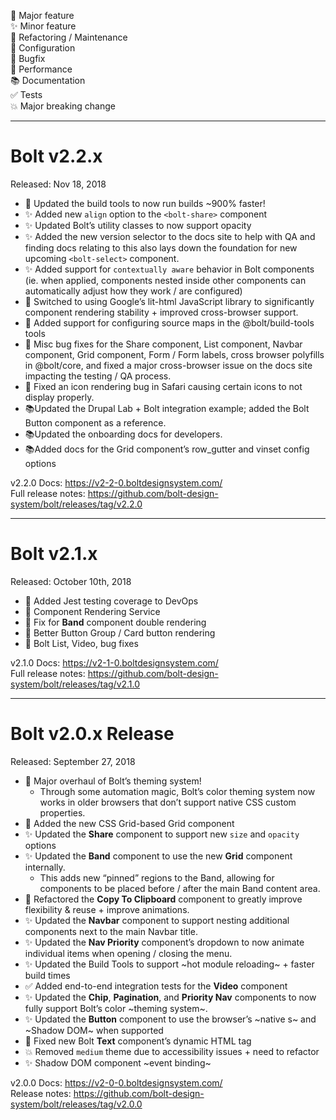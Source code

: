 🎉 Major feature <br>
✨ Minor feature <br>
🔨 Refactoring / Maintenance <br>
🔧 Configuration <br>
🐛 Bugfix <br>
🐎 Performance <br>
📚 Documentation <br>
✅ Tests <br>
💥 Major breaking change <br>

---

# Bolt v2.2.x
Released: Nov 18, 2018

* 🐎 Updated the build tools to now run builds ~900% faster!
* ✨ Added new `align` option to the `<bolt-share>` component
* ✨ Updated Bolt’s utility classes to now support opacity 
* ✨ Added the new version selector to the docs site to help with QA and finding docs relating to  this also lays down the foundation for new upcoming `<bolt-select>` component.
* ✨ Added support for `contextually aware` behavior in Bolt components (ie. when applied, components nested inside other components can automatically adjust how they work / are configured)
* 🔨 Switched to using Google’s lit-html JavaScript library to significantly component rendering stability + improved cross-browser support.
* 🔧 Added support for configuring source maps in the @bolt/build-tools tools
* 🐛 Misc bug fixes for the Share component, List component, Navbar component, Grid component, Form / Form labels, cross browser polyfills in @bolt/core, and fixed a major cross-browser issue on the docs site impacting the testing / QA process.
* 🐛 Fixed an icon rendering bug in Safari causing certain icons to not display properly.
* 📚Updated the Drupal Lab + Bolt integration example; added the Bolt Button component as a reference.
* 📚Updated the onboarding docs for developers.
* 📚Added docs for the Grid component’s row_gutter and vinset config options

v2.2.0 Docs: https://v2-2-0.boltdesignsystem.com/ <br>
Full release notes: https://github.com/bolt-design-system/bolt/releases/tag/v2.2.0 

---

# Bolt v2.1.x
Released: October 10th, 2018

* 🎉 Added Jest testing coverage to DevOps
* 🎉 Component Rendering Service
* 🐛 Fix for **Band** component double rendering
* 🐛 Better Button Group / Card button rendering
* 🐛 Bolt List, Video, bug fixes

v2.1.0 Docs: https://v2-1-0.boltdesignsystem.com/ <br>
Full release notes: https://github.com/bolt-design-system/bolt/releases/tag/v2.1.0 

---

# Bolt v2.0.x Release
Released: September 27, 2018

* 🎉 Major overhaul of Bolt’s theming system! 
  * Through some automation magic, Bolt’s color theming system now works in older browsers that don’t support native CSS custom properties.
* 🎉 Added the new CSS Grid-based Grid component
* ✨ Updated the **Share** component to support new `size` and `opacity` options
* ✨ Updated the **Band** component to use the new **Grid** component internally. 
  * This adds new “pinned” regions to the Band, allowing for components to be placed before / after the main Band content area.
* 🔨 Refactored the **Copy To Clipboard** component to greatly improve flexibility & reuse + improve animations.
* ✨ Updated the **Navbar** component to support nesting additional components next to the main Navbar title.
* ✨ Updated the **Nav Priority** component’s dropdown to now animate individual items when opening / closing the menu.
* ✨ Updated the Build Tools to support ~hot module reloading~ + faster build times
* ✅ Added end-to-end integration tests for the **Video** component
* ✨ Updated the **Chip**, **Pagination**, and **Priority Nav** components to now fully support Bolt’s color ~theming system~.
* ✨ Updated the **Button** component to use the browser’s ~native <slot>s~ and ~Shadow DOM~ when supported
* 🐛 Fixed new Bolt **Text** component’s dynamic HTML tag
* 💥 Removed `medium` theme due to accessibility issues + need to refactor
* ✨ Shadow DOM component ~event binding~

v2.0.0 Docs: https://v2-0-0.boltdesignsystem.com/ <br>
Release notes: https://github.com/bolt-design-system/bolt/releases/tag/v2.0.0 

